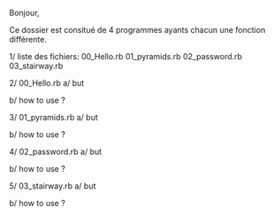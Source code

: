Bonjour,

Ce dossier est consitué de 4 programmes ayants chacun une fonction différente.

1/ liste des fichiers:
00_Hello.rb
01_pyramids.rb
02_password.rb
03_stairway.rb


2/ 00_Hello.rb
a/ but

b/ how to use ?



3/ 01_pyramids.rb
a/ but

b/ how to use ?



4/ 02_password.rb
a/ but

b/ how to use ?



5/ 03_stairway.rb
a/ but

b/ how to use ?

